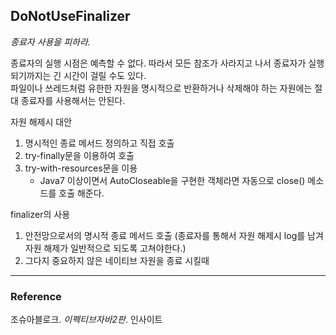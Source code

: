 ## DoNotUseFinalizer
_종료자 사용을 피하라._

종료자의 실행 시점은 예측할 수 없다. 따라서 모든 참조가 사라지고 나서 종료자가 실행되기까지는 긴 시간이 걸릴 수도 있다.  
파일이나 쓰레드처럼 유한한 자원을 명시적으로 반환하거나 삭제해야 하는 자원에는 절대 종료자를 사용해서는 안된다.

자원 해제시 대안
1. 명시적인 종료 메서드 정의하고 직접 호출
2. try-finally문을 이용하여 호출
3. try-with-resources문을 이용
    - Java7 이상이면서 AutoCloseable을 구현한 객체라면 자동으로 close() 메소드를 호출 해준다.


finalizer의 사용
1. 안전망으로서의 명시적 종료 메서드 호출 (종료자를 통해서 자원 해제시 log를 남겨 자원 해제가 일반적으로 되도록 고쳐야한다.)
1. 그다지 중요하지 않은 네이티브 자원을 종료 시킬때 

---
### Reference
조슈아블로크. _이펙티브자바2판_. 인사이트  
